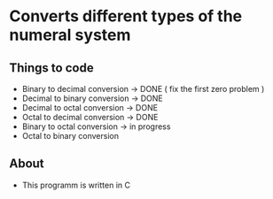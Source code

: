 # Converts different types of the numeral system 


## Things to code 
* Binary to decimal conversion -> DONE ( fix the first zero problem )
* Decimal to binary conversion -> DONE 
* Decimal to octal conversion -> DONE 
* Octal to decimal conversion -> DONE
* Binary to octal conversion -> in progress
* Octal to binary conversion


## About 
* This programm is written in C
